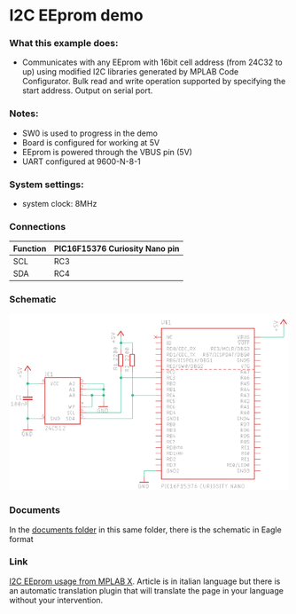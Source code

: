 # I2C EEprom demo

### What this example does:
- Communicates with any EEprom with 16bit cell address (from 24C32 to up) using modified I2C libraries generated by MPLAB Code Configurator. Bulk read and write operation supported by specifying the start address. Output on serial port.

### Notes:
- SW0 is used to progress in the demo
- Board is configured for working at 5V
- EEprom is powered through the VBUS pin (5V)
- UART configured at 9600-N-8-1

### System settings:
- system clock: 8MHz

### Connections

| Function     | PIC16F15376 Curiosity Nano pin |
|:-------------|:-------------------------------|
|SCL           |RC3                             |
|SDA           |RC4                             |


### Schematic
![Schematic](documents/schematic.png)

### Documents 
In the [documents folder](documents/) in this same folder, there is the schematic in Eagle format

### Link
[I2C EEprom usage from MPLAB X](https://www.settorezero.com/wordpress/utilizzare-le-eeprom-i2c-da-un-microcontrollore-pic-con-mplab-x/).
Article is in italian language but there is an automatic translation plugin that will translate the page in your language without your intervention.
